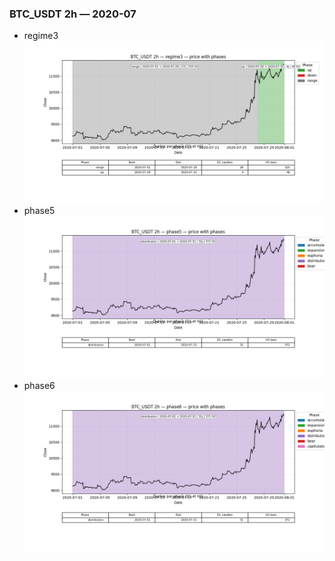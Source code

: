 ### BTC_USDT 2h — 2020-07

- regime3
![BTC_USDT_2h_regime3_2020-07_phase_price.png](outputs/fourier/phase_monthly/BTC_USDT/2h/2020/2020-07/BTC_USDT_2h_regime3_2020-07_phase_price.png)
- phase5
![BTC_USDT_2h_phase5_2020-07_phase_price.png](outputs/fourier/phase_monthly/BTC_USDT/2h/2020/2020-07/BTC_USDT_2h_phase5_2020-07_phase_price.png)
- phase6
![BTC_USDT_2h_phase6_2020-07_phase_price.png](outputs/fourier/phase_monthly/BTC_USDT/2h/2020/2020-07/BTC_USDT_2h_phase6_2020-07_phase_price.png)